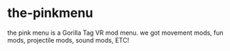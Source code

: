 # the-pinkmenu
the pink menu is a Gorilla Tag VR mod menu. we got movement mods, fun mods, projectile mods, sound mods, ETC!

